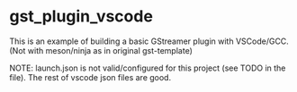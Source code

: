 # gst_plugin_vscode
This is an example of building a basic GStreamer plugin with VSCode/GCC.
(Not with meson/ninja as in original gst-template)

NOTE: launch.json is not valid/configured for this project (see TODO in the file). The rest of vscode json files are good.
